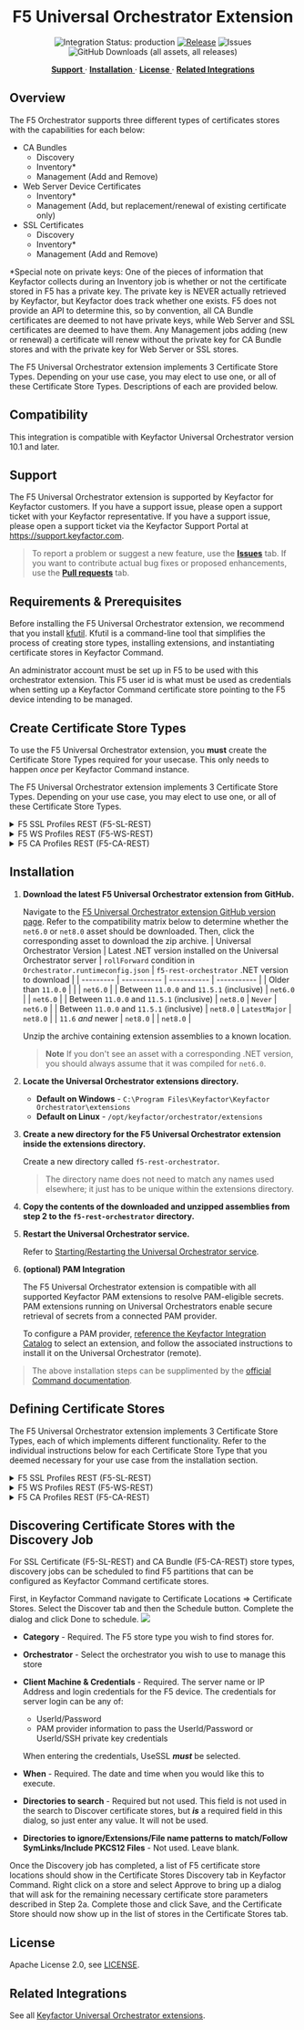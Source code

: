 <h1 align="center" style="border-bottom: none">
    F5 Universal Orchestrator Extension
</h1>

<p align="center">
  <!-- Badges -->
<img src="https://img.shields.io/badge/integration_status-production-3D1973?style=flat-square" alt="Integration Status: production" />
<a href="https://github.com/Keyfactor/f5-rest-orchestrator/releases"><img src="https://img.shields.io/github/v/release/Keyfactor/f5-rest-orchestrator?style=flat-square" alt="Release" /></a>
<img src="https://img.shields.io/github/issues/Keyfactor/f5-rest-orchestrator?style=flat-square" alt="Issues" />
<img src="https://img.shields.io/github/downloads/Keyfactor/f5-rest-orchestrator/total?style=flat-square&label=downloads&color=28B905" alt="GitHub Downloads (all assets, all releases)" />
</p>

<p align="center">
  <!-- TOC -->
  <a href="#support">
    <b>Support</b>
  </a>
  ·
  <a href="#installation">
    <b>Installation</b>
  </a>
  ·
  <a href="#license">
    <b>License</b>
  </a>
  ·
  <a href="https://github.com/orgs/Keyfactor/repositories?q=orchestrator">
    <b>Related Integrations</b>
  </a>
</p>

## Overview

The F5 Orchestrator supports three different types of certificates stores with the capabilities for each below:

- CA Bundles
  - Discovery
  - Inventory*
  - Management (Add and Remove)
- Web Server Device Certificates
  - Inventory*
  - Management (Add, but replacement/renewal of existing certificate only) 
- SSL Certificates
  - Discovery
  - Inventory*
  - Management (Add and Remove)  

*Special note on private keys: One of the pieces of information that Keyfactor collects during an Inventory job is whether or not the certificate stored in F5 has a private key.  The private key is NEVER actually retrieved by Keyfactor, but Keyfactor does track whether one exists.  F5 does not provide an API to determine this, so by convention, all CA Bundle certificates are deemed to not have private keys, while Web Server and SSL certificates are deemed to have them.  Any Management jobs adding (new or renewal) a certificate will renew without the private key for CA Bundle stores and with the private key for Web Server or SSL stores.

The F5 Universal Orchestrator extension implements 3 Certificate Store Types. Depending on your use case, you may elect to use one, or all of these Certificate Store Types. Descriptions of each are provided below.


## Compatibility

This integration is compatible with Keyfactor Universal Orchestrator version 10.1 and later.

## Support
The F5 Universal Orchestrator extension is supported by Keyfactor for Keyfactor customers. If you have a support issue, please open a support ticket with your Keyfactor representative. If you have a support issue, please open a support ticket via the Keyfactor Support Portal at https://support.keyfactor.com. 
 
> To report a problem or suggest a new feature, use the **[Issues](../../issues)** tab. If you want to contribute actual bug fixes or proposed enhancements, use the **[Pull requests](../../pulls)** tab.

## Requirements & Prerequisites

Before installing the F5 Universal Orchestrator extension, we recommend that you install [kfutil](https://github.com/Keyfactor/kfutil). Kfutil is a command-line tool that simplifies the process of creating store types, installing extensions, and instantiating certificate stores in Keyfactor Command.


An administrator account must be set up in F5 to be used with this orchestrator extension.  This F5 user id is what must be used as credentials when setting up a Keyfactor Command certificate store pointing to the F5 device intending to be managed.


## Create Certificate Store Types

To use the F5 Universal Orchestrator extension, you **must** create the Certificate Store Types required for your usecase. This only needs to happen _once_ per Keyfactor Command instance.

The F5 Universal Orchestrator extension implements 3 Certificate Store Types. Depending on your use case, you may elect to use one, or all of these Certificate Store Types.

<details><summary>F5 SSL Profiles REST (F5-SL-REST)</summary>


* **Create F5-SL-REST using kfutil**:

    ```shell
    # F5 SSL Profiles REST
    kfutil store-types create F5-SL-REST
    ```

* **Create F5-SL-REST manually in the Command UI**:
    <details><summary>Create F5-SL-REST manually in the Command UI</summary>

    Create a store type called `F5-SL-REST` with the attributes in the tables below:

    #### Basic Tab
    | Attribute | Value | Description |
    | --------- | ----- | ----- |
    | Name | F5 SSL Profiles REST | Display name for the store type (may be customized) |
    | Short Name | F5-SL-REST | Short display name for the store type |
    | Capability | F5-SL-REST | Store type name orchestrator will register with. Check the box to allow entry of value |
    | Supports Add | ✅ Checked | Check the box. Indicates that the Store Type supports Management Add |
    | Supports Remove | ✅ Checked | Check the box. Indicates that the Store Type supports Management Remove |
    | Supports Discovery | ✅ Checked | Check the box. Indicates that the Store Type supports Discovery |
    | Supports Reenrollment | 🔲 Unchecked |  Indicates that the Store Type supports Reenrollment |
    | Supports Create | 🔲 Unchecked |  Indicates that the Store Type supports store creation |
    | Needs Server | ✅ Checked | Determines if a target server name is required when creating store |
    | Blueprint Allowed | ✅ Checked | Determines if store type may be included in an Orchestrator blueprint |
    | Uses PowerShell | 🔲 Unchecked | Determines if underlying implementation is PowerShell |
    | Requires Store Password | ✅ Checked | Enables users to optionally specify a store password when defining a Certificate Store. |
    | Supports Entry Password | 🔲 Unchecked | Determines if an individual entry within a store can have a password. |

    The Basic tab should look like this:

    ![F5-SL-REST Basic Tab](docsource/images/F5-SL-REST-basic-store-type-dialog.png)

    #### Advanced Tab
    | Attribute | Value | Description |
    | --------- | ----- | ----- |
    | Supports Custom Alias | Required | Determines if an individual entry within a store can have a custom Alias. |
    | Private Key Handling | Optional | This determines if Keyfactor can send the private key associated with a certificate to the store. Required because IIS certificates without private keys would be invalid. |
    | PFX Password Style | Default | 'Default' - PFX password is randomly generated, 'Custom' - PFX password may be specified when the enrollment job is created (Requires the Allow Custom Password application setting to be enabled.) |

    The Advanced tab should look like this:

    ![F5-SL-REST Advanced Tab](docsource/images/F5-SL-REST-advanced-store-type-dialog.png)

    #### Custom Fields Tab
    Custom fields operate at the certificate store level and are used to control how the orchestrator connects to the remote target server containing the certificate store to be managed. The following custom fields should be added to the store type:

    | Name | Display Name | Description | Type | Default Value/Options | Required |
    | ---- | ------------ | ---- | --------------------- | -------- | ----------- |
    | PrimaryNode | Primary Node | Only required (and shown) if Primary Node Online Required is added and selected.  Enter the Host Name of the F5 device that acts as the primary node in a highly available F5 implementation. Please note that this value IS case sensitive. | String |  | ✅ Checked |
    | PrimaryNodeCheckRetryWaitSecs | Primary Node Check Retry Wait Seconds | Enter the number of seconds to wait between attempts to add/replace/renew a certificate if the node is inactive. | String | 120 | ✅ Checked |
    | PrimaryNodeCheckRetryMax | Primary Node Check Retry Maximum | Enter the number of times a Management-Add job will attempt to add/replace/renew a certificate if the node is inactive before failing. | String | 3 | ✅ Checked |
    | PrimaryNodeOnlineRequired | Primary Node Online Required | Select this if you wish to stop the orchestrator from adding, replacing or renewing certificates on nodes that are inactive. If this is not selected, adding, replacing and renewing certificates on inactive nodes will be allowed. If you choose not to add this custom field, the default value of False will be assumed. | Bool |  | ✅ Checked |
    | IgnoreSSLWarning | Ignore SSL Warning | Select this if you wish to ignore SSL warnings from F5 that occur during API calls when the site does not have a trusted certificate with the proper SAN bound to it. If you choose not to add this custom field, the default value of False will be assumed and SSL warnings will cause errors during orchestrator extension jobs. | Bool | False | ✅ Checked |
    | UseTokenAuth | Use Token Authentication | Select this if you wish to use F5's token authentiation instead of basic authentication for all API requests. If you choose not to add this custom field, the default value of False will be assumed and basic authentication will be used for all API requests for all jobs. Setting this value to True will enable an initial basic authenticated request to acquire an authentication token, which will then be used for all subsequent API requests. | Bool | false | ✅ Checked |
    | ServerUsername | Server Username | Login credential for the F5 device.  MUST be an Admin account. | Secret |  | 🔲 Unchecked |
    | ServerPassword | Server Password | Login password for the F5 device. | Secret |  | 🔲 Unchecked |
    | ServerUseSsl | Use SSL | True if using https to access the F5 device. False if using http. | Bool | true | ✅ Checked |

    The Custom Fields tab should look like this:

    ![F5-SL-REST Custom Fields Tab](docsource/images/F5-SL-REST-custom-fields-store-type-dialog.png)



    </details>
</details>

<details><summary>F5 WS Profiles REST (F5-WS-REST)</summary>


* **Create F5-WS-REST using kfutil**:

    ```shell
    # F5 WS Profiles REST
    kfutil store-types create F5-WS-REST
    ```

* **Create F5-WS-REST manually in the Command UI**:
    <details><summary>Create F5-WS-REST manually in the Command UI</summary>

    Create a store type called `F5-WS-REST` with the attributes in the tables below:

    #### Basic Tab
    | Attribute | Value | Description |
    | --------- | ----- | ----- |
    | Name | F5 WS Profiles REST | Display name for the store type (may be customized) |
    | Short Name | F5-WS-REST | Short display name for the store type |
    | Capability | F5-WS-REST | Store type name orchestrator will register with. Check the box to allow entry of value |
    | Supports Add | ✅ Checked | Check the box. Indicates that the Store Type supports Management Add |
    | Supports Remove | 🔲 Unchecked |  Indicates that the Store Type supports Management Remove |
    | Supports Discovery | 🔲 Unchecked |  Indicates that the Store Type supports Discovery |
    | Supports Reenrollment | 🔲 Unchecked |  Indicates that the Store Type supports Reenrollment |
    | Supports Create | 🔲 Unchecked |  Indicates that the Store Type supports store creation |
    | Needs Server | ✅ Checked | Determines if a target server name is required when creating store |
    | Blueprint Allowed | ✅ Checked | Determines if store type may be included in an Orchestrator blueprint |
    | Uses PowerShell | 🔲 Unchecked | Determines if underlying implementation is PowerShell |
    | Requires Store Password | 🔲 Unchecked | Enables users to optionally specify a store password when defining a Certificate Store. |
    | Supports Entry Password | 🔲 Unchecked | Determines if an individual entry within a store can have a password. |

    The Basic tab should look like this:

    ![F5-WS-REST Basic Tab](docsource/images/F5-WS-REST-basic-store-type-dialog.png)

    #### Advanced Tab
    | Attribute | Value | Description |
    | --------- | ----- | ----- |
    | Supports Custom Alias | Forbidden | Determines if an individual entry within a store can have a custom Alias. |
    | Private Key Handling | Required | This determines if Keyfactor can send the private key associated with a certificate to the store. Required because IIS certificates without private keys would be invalid. |
    | PFX Password Style | Default | 'Default' - PFX password is randomly generated, 'Custom' - PFX password may be specified when the enrollment job is created (Requires the Allow Custom Password application setting to be enabled.) |

    The Advanced tab should look like this:

    ![F5-WS-REST Advanced Tab](docsource/images/F5-WS-REST-advanced-store-type-dialog.png)

    #### Custom Fields Tab
    Custom fields operate at the certificate store level and are used to control how the orchestrator connects to the remote target server containing the certificate store to be managed. The following custom fields should be added to the store type:

    | Name | Display Name | Description | Type | Default Value/Options | Required |
    | ---- | ------------ | ---- | --------------------- | -------- | ----------- |
    | PrimaryNode | Primary Node | Only required (and shown) if Primary Node Online Required is added and selected.  Enter the Host Name of the F5 device that acts as the primary node in a highly available F5 implementation. Please note that this value IS case sensitive. | String |  | ✅ Checked |
    | PrimaryNodeCheckRetryWaitSecs | Primary Node Check Retry Wait Seconds | Enter the number of seconds to wait between attempts to add/replace/renew a certificate if the node is inactive. | String | 120 | ✅ Checked |
    | PrimaryNodeCheckRetryMax | Primary Node Check Retry Maximum | Enter the number of times a Management-Add job will attempt to add/replace/renew a certificate if the node is inactive before failing. | String | 3 | ✅ Checked |
    | PrimaryNodeOnlineRequired | Primary Node Online Required | Select this if you wish to stop the orchestrator from adding, replacing or renewing certificates on nodes that are inactive. If this is not selected, adding, replacing and renewing certificates on inactive nodes will be allowed. If you choose not to add this custom field, the default value of False will be assumed. | Bool |  | ✅ Checked |
    | IgnoreSSLWarning | Ignore SSL Warning | Select this if you wish to ignore SSL warnings from F5 that occur during API calls when the site does not have a trusted certificate with the proper SAN bound to it. If you choose not to add this custom field, the default value of False will be assumed and SSL warnings will cause errors during orchestrator extension jobs. | Bool | False | ✅ Checked |
    | UseTokenAuth | Use Token Authentication | Select this if you wish to use F5's token authentiation instead of basic authentication for all API requests. If you choose not to add this custom field, the default value of False will be assumed and basic authentication will be used for all API requests for all jobs. Setting this value to True will enable an initial basic authenticated request to acquire an authentication token, which will then be used for all subsequent API requests. | Bool | false | ✅ Checked |
    | ServerUsername | Server Username | Login credential for the F5 device.  MUST be an Admin account. | Secret |  | 🔲 Unchecked |
    | ServerPassword | Server Password | Login password for the F5 device. | Secret |  | 🔲 Unchecked |
    | ServerUseSsl | Use SSL | True if using https to access the F5 device. False if using http. | Bool | true | ✅ Checked |

    The Custom Fields tab should look like this:

    ![F5-WS-REST Custom Fields Tab](docsource/images/F5-WS-REST-custom-fields-store-type-dialog.png)



    </details>
</details>

<details><summary>F5 CA Profiles REST (F5-CA-REST)</summary>


* **Create F5-CA-REST using kfutil**:

    ```shell
    # F5 CA Profiles REST
    kfutil store-types create F5-CA-REST
    ```

* **Create F5-CA-REST manually in the Command UI**:
    <details><summary>Create F5-CA-REST manually in the Command UI</summary>

    Create a store type called `F5-CA-REST` with the attributes in the tables below:

    #### Basic Tab
    | Attribute | Value | Description |
    | --------- | ----- | ----- |
    | Name | F5 CA Profiles REST | Display name for the store type (may be customized) |
    | Short Name | F5-CA-REST | Short display name for the store type |
    | Capability | F5-CA-REST | Store type name orchestrator will register with. Check the box to allow entry of value |
    | Supports Add | ✅ Checked | Check the box. Indicates that the Store Type supports Management Add |
    | Supports Remove | ✅ Checked | Check the box. Indicates that the Store Type supports Management Remove |
    | Supports Discovery | ✅ Checked | Check the box. Indicates that the Store Type supports Discovery |
    | Supports Reenrollment | 🔲 Unchecked |  Indicates that the Store Type supports Reenrollment |
    | Supports Create | 🔲 Unchecked |  Indicates that the Store Type supports store creation |
    | Needs Server | ✅ Checked | Determines if a target server name is required when creating store |
    | Blueprint Allowed | ✅ Checked | Determines if store type may be included in an Orchestrator blueprint |
    | Uses PowerShell | 🔲 Unchecked | Determines if underlying implementation is PowerShell |
    | Requires Store Password | 🔲 Unchecked | Enables users to optionally specify a store password when defining a Certificate Store. |
    | Supports Entry Password | 🔲 Unchecked | Determines if an individual entry within a store can have a password. |

    The Basic tab should look like this:

    ![F5-CA-REST Basic Tab](docsource/images/F5-CA-REST-basic-store-type-dialog.png)

    #### Advanced Tab
    | Attribute | Value | Description |
    | --------- | ----- | ----- |
    | Supports Custom Alias | Required | Determines if an individual entry within a store can have a custom Alias. |
    | Private Key Handling | Forbidden | This determines if Keyfactor can send the private key associated with a certificate to the store. Required because IIS certificates without private keys would be invalid. |
    | PFX Password Style | Default | 'Default' - PFX password is randomly generated, 'Custom' - PFX password may be specified when the enrollment job is created (Requires the Allow Custom Password application setting to be enabled.) |

    The Advanced tab should look like this:

    ![F5-CA-REST Advanced Tab](docsource/images/F5-CA-REST-advanced-store-type-dialog.png)

    #### Custom Fields Tab
    Custom fields operate at the certificate store level and are used to control how the orchestrator connects to the remote target server containing the certificate store to be managed. The following custom fields should be added to the store type:

    | Name | Display Name | Description | Type | Default Value/Options | Required |
    | ---- | ------------ | ---- | --------------------- | -------- | ----------- |
    | PrimaryNode | Primary Node | Only required (and shown) if Primary Node Online Required is added and selected.  Enter the Host Name of the F5 device that acts as the primary node in a highly available F5 implementation. Please note that this value IS case sensitive. | String |  | ✅ Checked |
    | PrimaryNodeCheckRetryWaitSecs | Primary Node Check Retry Wait Seconds | Enter the number of seconds to wait between attempts to add/replace/renew a certificate if the node is inactive. | String | 120 | ✅ Checked |
    | PrimaryNodeCheckRetryMax | Primary Node Check Retry Maximum | Enter the number of times a Management-Add job will attempt to add/replace/renew a certificate if the node is inactive before failing. | String | 3 | ✅ Checked |
    | PrimaryNodeOnlineRequired | Primary Node Online Required | Select this if you wish to stop the orchestrator from adding, replacing or renewing certificates on nodes that are inactive. If this is not selected, adding, replacing and renewing certificates on inactive nodes will be allowed. If you choose not to add this custom field, the default value of False will be assumed. | Bool |  | ✅ Checked |
    | IgnoreSSLWarning | Ignore SSL Warning | Select this if you wish to ignore SSL warnings from F5 that occur during API calls when the site does not have a trusted certificate with the proper SAN bound to it. If you choose not to add this custom field, the default value of False will be assumed and SSL warnings will cause errors during orchestrator extension jobs. | Bool | False | ✅ Checked |
    | UseTokenAuth | Use Token Authentication | Select this if you wish to use F5's token authentiation instead of basic authentication for all API requests. If you choose not to add this custom field, the default value of False will be assumed and basic authentication will be used for all API requests for all jobs. Setting this value to True will enable an initial basic authenticated request to acquire an authentication token, which will then be used for all subsequent API requests. | Bool | false | ✅ Checked |
    | ServerUsername | Server Username | Login credential for the F5 device.  MUST be an Admin account. | Secret |  | 🔲 Unchecked |
    | ServerPassword | Server Password | Login password for the F5 device. | Secret |  | 🔲 Unchecked |
    | ServerUseSsl | Use SSL | True if using https to access the F5 device. False if using http. | Bool | true | ✅ Checked |

    The Custom Fields tab should look like this:

    ![F5-CA-REST Custom Fields Tab](docsource/images/F5-CA-REST-custom-fields-store-type-dialog.png)



    </details>
</details>


## Installation

1. **Download the latest F5 Universal Orchestrator extension from GitHub.** 

    Navigate to the [F5 Universal Orchestrator extension GitHub version page](https://github.com/Keyfactor/f5-rest-orchestrator/releases/latest). Refer to the compatibility matrix below to determine whether the `net6.0` or `net8.0` asset should be downloaded. Then, click the corresponding asset to download the zip archive.
    | Universal Orchestrator Version | Latest .NET version installed on the Universal Orchestrator server | `rollForward` condition in `Orchestrator.runtimeconfig.json` | `f5-rest-orchestrator` .NET version to download |
    | --------- | ----------- | ----------- | ----------- |
    | Older than `11.0.0` | | | `net6.0` |
    | Between `11.0.0` and `11.5.1` (inclusive) | `net6.0` | | `net6.0` | 
    | Between `11.0.0` and `11.5.1` (inclusive) | `net8.0` | `Never` | `net6.0` | 
    | Between `11.0.0` and `11.5.1` (inclusive) | `net8.0` | `LatestMajor` | `net8.0` | 
    | `11.6` _and_ newer | `net8.0` | | `net8.0` |

    Unzip the archive containing extension assemblies to a known location.

    > **Note** If you don't see an asset with a corresponding .NET version, you should always assume that it was compiled for `net6.0`.

2. **Locate the Universal Orchestrator extensions directory.**

    * **Default on Windows** - `C:\Program Files\Keyfactor\Keyfactor Orchestrator\extensions`
    * **Default on Linux** - `/opt/keyfactor/orchestrator/extensions`
    
3. **Create a new directory for the F5 Universal Orchestrator extension inside the extensions directory.**
        
    Create a new directory called `f5-rest-orchestrator`.
    > The directory name does not need to match any names used elsewhere; it just has to be unique within the extensions directory.

4. **Copy the contents of the downloaded and unzipped assemblies from __step 2__ to the `f5-rest-orchestrator` directory.**

5. **Restart the Universal Orchestrator service.**

    Refer to [Starting/Restarting the Universal Orchestrator service](https://software.keyfactor.com/Core-OnPrem/Current/Content/InstallingAgents/NetCoreOrchestrator/StarttheService.htm).


6. **(optional) PAM Integration** 

    The F5 Universal Orchestrator extension is compatible with all supported Keyfactor PAM extensions to resolve PAM-eligible secrets. PAM extensions running on Universal Orchestrators enable secure retrieval of secrets from a connected PAM provider.

    To configure a PAM provider, [reference the Keyfactor Integration Catalog](https://keyfactor.github.io/integrations-catalog/content/pam) to select an extension, and follow the associated instructions to install it on the Universal Orchestrator (remote).


> The above installation steps can be supplimented by the [official Command documentation](https://software.keyfactor.com/Core-OnPrem/Current/Content/InstallingAgents/NetCoreOrchestrator/CustomExtensions.htm?Highlight=extensions).



## Defining Certificate Stores

The F5 Universal Orchestrator extension implements 3 Certificate Store Types, each of which implements different functionality. Refer to the individual instructions below for each Certificate Store Type that you deemed necessary for your use case from the installation section.

<details><summary>F5 SSL Profiles REST (F5-SL-REST)</summary>


* **Manually with the Command UI**

    <details><summary>Create Certificate Stores manually in the UI</summary>

    1. **Navigate to the _Certificate Stores_ page in Keyfactor Command.**

        Log into Keyfactor Command, toggle the _Locations_ dropdown, and click _Certificate Stores_.

    2. **Add a Certificate Store.**

        Click the Add button to add a new Certificate Store. Use the table below to populate the **Attributes** in the **Add** form.
        | Attribute | Description |
        | --------- | ----------- |
        | Category | Select "F5 SSL Profiles REST" or the customized certificate store name from the previous step. |
        | Container | Optional container to associate certificate store with. |
        | Client Machine | The server name or IP Address for the F5 device. |
        | Store Path | Enter the name of the partition on the F5 device you wish to manage. This value is case sensitive, so if the partition name is "Common", it must be entered as "Common" and not "common", |
        | Orchestrator | Select an approved orchestrator capable of managing `F5-SL-REST` certificates. Specifically, one with the `F5-SL-REST` capability. |
        | PrimaryNode | Only required (and shown) if Primary Node Online Required is added and selected.  Enter the Host Name of the F5 device that acts as the primary node in a highly available F5 implementation. Please note that this value IS case sensitive. |
        | PrimaryNodeCheckRetryWaitSecs | Enter the number of seconds to wait between attempts to add/replace/renew a certificate if the node is inactive. |
        | PrimaryNodeCheckRetryMax | Enter the number of times a Management-Add job will attempt to add/replace/renew a certificate if the node is inactive before failing. |
        | PrimaryNodeOnlineRequired | Select this if you wish to stop the orchestrator from adding, replacing or renewing certificates on nodes that are inactive. If this is not selected, adding, replacing and renewing certificates on inactive nodes will be allowed. If you choose not to add this custom field, the default value of False will be assumed. |
        | IgnoreSSLWarning | Select this if you wish to ignore SSL warnings from F5 that occur during API calls when the site does not have a trusted certificate with the proper SAN bound to it. If you choose not to add this custom field, the default value of False will be assumed and SSL warnings will cause errors during orchestrator extension jobs. |
        | UseTokenAuth | Select this if you wish to use F5's token authentiation instead of basic authentication for all API requests. If you choose not to add this custom field, the default value of False will be assumed and basic authentication will be used for all API requests for all jobs. Setting this value to True will enable an initial basic authenticated request to acquire an authentication token, which will then be used for all subsequent API requests. |
        | ServerUsername | Login credential for the F5 device.  MUST be an Admin account. |
        | ServerPassword | Login password for the F5 device. |
        | ServerUseSsl | True if using https to access the F5 device. False if using http. |
        | Store Password | Check "No Password" if you wish the private key of any added certificate to be set to Key Security Type "Normal". Enter a value (either a password or pointer to an installed PAM provider key for the password) to be used to encrypt the private key of any added certificate for Key Security Type of "Password". |

        

        <details><summary>Attributes eligible for retrieval by a PAM Provider on the Universal Orchestrator</summary>

        If a PAM provider was installed _on the Universal Orchestrator_ in the [Installation](#Installation) section, the following parameters can be configured for retrieval _on the Universal Orchestrator_.
        | Attribute | Description |
        | --------- | ----------- |
        | ServerUsername | Login credential for the F5 device.  MUST be an Admin account. |
        | ServerPassword | Login password for the F5 device. |
        | Store Password | Check "No Password" if you wish the private key of any added certificate to be set to Key Security Type "Normal". Enter a value (either a password or pointer to an installed PAM provider key for the password) to be used to encrypt the private key of any added certificate for Key Security Type of "Password". |

        Please refer to the **Universal Orchestrator (remote)** usage section ([PAM providers on the Keyfactor Integration Catalog](https://keyfactor.github.io/integrations-catalog/content/pam)) for your selected PAM provider for instructions on how to load attributes orchestrator-side.

        > Any secret can be rendered by a PAM provider _installed on the Keyfactor Command server_. The above parameters are specific to attributes that can be fetched by an installed PAM provider running on the Universal Orchestrator server itself. 
        </details>
        

    </details>

* **Using kfutil**
    
    <details><summary>Create Certificate Stores with kfutil</summary>
    
    1. **Generate a CSV template for the F5-SL-REST certificate store**

        ```shell
        kfutil stores import generate-template --store-type-name F5-SL-REST --outpath F5-SL-REST.csv
        ```
    2. **Populate the generated CSV file**

        Open the CSV file, and reference the table below to populate parameters for each **Attribute**.
        | Attribute | Description |
        | --------- | ----------- |
        | Category | Select "F5 SSL Profiles REST" or the customized certificate store name from the previous step. |
        | Container | Optional container to associate certificate store with. |
        | Client Machine | The server name or IP Address for the F5 device. |
        | Store Path | Enter the name of the partition on the F5 device you wish to manage. This value is case sensitive, so if the partition name is "Common", it must be entered as "Common" and not "common", |
        | Orchestrator | Select an approved orchestrator capable of managing `F5-SL-REST` certificates. Specifically, one with the `F5-SL-REST` capability. |
        | PrimaryNode | Only required (and shown) if Primary Node Online Required is added and selected.  Enter the Host Name of the F5 device that acts as the primary node in a highly available F5 implementation. Please note that this value IS case sensitive. |
        | PrimaryNodeCheckRetryWaitSecs | Enter the number of seconds to wait between attempts to add/replace/renew a certificate if the node is inactive. |
        | PrimaryNodeCheckRetryMax | Enter the number of times a Management-Add job will attempt to add/replace/renew a certificate if the node is inactive before failing. |
        | PrimaryNodeOnlineRequired | Select this if you wish to stop the orchestrator from adding, replacing or renewing certificates on nodes that are inactive. If this is not selected, adding, replacing and renewing certificates on inactive nodes will be allowed. If you choose not to add this custom field, the default value of False will be assumed. |
        | IgnoreSSLWarning | Select this if you wish to ignore SSL warnings from F5 that occur during API calls when the site does not have a trusted certificate with the proper SAN bound to it. If you choose not to add this custom field, the default value of False will be assumed and SSL warnings will cause errors during orchestrator extension jobs. |
        | UseTokenAuth | Select this if you wish to use F5's token authentiation instead of basic authentication for all API requests. If you choose not to add this custom field, the default value of False will be assumed and basic authentication will be used for all API requests for all jobs. Setting this value to True will enable an initial basic authenticated request to acquire an authentication token, which will then be used for all subsequent API requests. |
        | ServerUsername | Login credential for the F5 device.  MUST be an Admin account. |
        | ServerPassword | Login password for the F5 device. |
        | ServerUseSsl | True if using https to access the F5 device. False if using http. |
        | Store Password | Check "No Password" if you wish the private key of any added certificate to be set to Key Security Type "Normal". Enter a value (either a password or pointer to an installed PAM provider key for the password) to be used to encrypt the private key of any added certificate for Key Security Type of "Password". |

        

        <details><summary>Attributes eligible for retrieval by a PAM Provider on the Universal Orchestrator</summary>

        If a PAM provider was installed _on the Universal Orchestrator_ in the [Installation](#Installation) section, the following parameters can be configured for retrieval _on the Universal Orchestrator_.
        | Attribute | Description |
        | --------- | ----------- |
        | ServerUsername | Login credential for the F5 device.  MUST be an Admin account. |
        | ServerPassword | Login password for the F5 device. |
        | Store Password | Check "No Password" if you wish the private key of any added certificate to be set to Key Security Type "Normal". Enter a value (either a password or pointer to an installed PAM provider key for the password) to be used to encrypt the private key of any added certificate for Key Security Type of "Password". |

        > Any secret can be rendered by a PAM provider _installed on the Keyfactor Command server_. The above parameters are specific to attributes that can be fetched by an installed PAM provider running on the Universal Orchestrator server itself. 
        </details>
        

    3. **Import the CSV file to create the certificate stores** 

        ```shell
        kfutil stores import csv --store-type-name F5-SL-REST --file F5-SL-REST.csv
        ```
    </details>

> The content in this section can be supplimented by the [official Command documentation](https://software.keyfactor.com/Core-OnPrem/Current/Content/ReferenceGuide/Certificate%20Stores.htm?Highlight=certificate%20store).


</details>

<details><summary>F5 WS Profiles REST (F5-WS-REST)</summary>


* **Manually with the Command UI**

    <details><summary>Create Certificate Stores manually in the UI</summary>

    1. **Navigate to the _Certificate Stores_ page in Keyfactor Command.**

        Log into Keyfactor Command, toggle the _Locations_ dropdown, and click _Certificate Stores_.

    2. **Add a Certificate Store.**

        Click the Add button to add a new Certificate Store. Use the table below to populate the **Attributes** in the **Add** form.
        | Attribute | Description |
        | --------- | ----------- |
        | Category | Select "F5 WS Profiles REST" or the customized certificate store name from the previous step. |
        | Container | Optional container to associate certificate store with. |
        | Client Machine | The server name or IP Address for the F5 device. |
        | Store Path | Enter the name of the partition on the F5 device you wish to manage. This value is case sensitive, so if the partition name is "Common", it must be entered as "Common" and not "common", |
        | Orchestrator | Select an approved orchestrator capable of managing `F5-WS-REST` certificates. Specifically, one with the `F5-WS-REST` capability. |
        | PrimaryNode | Only required (and shown) if Primary Node Online Required is added and selected.  Enter the Host Name of the F5 device that acts as the primary node in a highly available F5 implementation. Please note that this value IS case sensitive. |
        | PrimaryNodeCheckRetryWaitSecs | Enter the number of seconds to wait between attempts to add/replace/renew a certificate if the node is inactive. |
        | PrimaryNodeCheckRetryMax | Enter the number of times a Management-Add job will attempt to add/replace/renew a certificate if the node is inactive before failing. |
        | PrimaryNodeOnlineRequired | Select this if you wish to stop the orchestrator from adding, replacing or renewing certificates on nodes that are inactive. If this is not selected, adding, replacing and renewing certificates on inactive nodes will be allowed. If you choose not to add this custom field, the default value of False will be assumed. |
        | IgnoreSSLWarning | Select this if you wish to ignore SSL warnings from F5 that occur during API calls when the site does not have a trusted certificate with the proper SAN bound to it. If you choose not to add this custom field, the default value of False will be assumed and SSL warnings will cause errors during orchestrator extension jobs. |
        | UseTokenAuth | Select this if you wish to use F5's token authentiation instead of basic authentication for all API requests. If you choose not to add this custom field, the default value of False will be assumed and basic authentication will be used for all API requests for all jobs. Setting this value to True will enable an initial basic authenticated request to acquire an authentication token, which will then be used for all subsequent API requests. |
        | ServerUsername | Login credential for the F5 device.  MUST be an Admin account. |
        | ServerPassword | Login password for the F5 device. |
        | ServerUseSsl | True if using https to access the F5 device. False if using http. |


        

        <details><summary>Attributes eligible for retrieval by a PAM Provider on the Universal Orchestrator</summary>

        If a PAM provider was installed _on the Universal Orchestrator_ in the [Installation](#Installation) section, the following parameters can be configured for retrieval _on the Universal Orchestrator_.
        | Attribute | Description |
        | --------- | ----------- |
        | ServerUsername | Login credential for the F5 device.  MUST be an Admin account. |
        | ServerPassword | Login password for the F5 device. |


        Please refer to the **Universal Orchestrator (remote)** usage section ([PAM providers on the Keyfactor Integration Catalog](https://keyfactor.github.io/integrations-catalog/content/pam)) for your selected PAM provider for instructions on how to load attributes orchestrator-side.

        > Any secret can be rendered by a PAM provider _installed on the Keyfactor Command server_. The above parameters are specific to attributes that can be fetched by an installed PAM provider running on the Universal Orchestrator server itself. 
        </details>
        

    </details>

* **Using kfutil**
    
    <details><summary>Create Certificate Stores with kfutil</summary>
    
    1. **Generate a CSV template for the F5-WS-REST certificate store**

        ```shell
        kfutil stores import generate-template --store-type-name F5-WS-REST --outpath F5-WS-REST.csv
        ```
    2. **Populate the generated CSV file**

        Open the CSV file, and reference the table below to populate parameters for each **Attribute**.
        | Attribute | Description |
        | --------- | ----------- |
        | Category | Select "F5 WS Profiles REST" or the customized certificate store name from the previous step. |
        | Container | Optional container to associate certificate store with. |
        | Client Machine | The server name or IP Address for the F5 device. |
        | Store Path | Enter the name of the partition on the F5 device you wish to manage. This value is case sensitive, so if the partition name is "Common", it must be entered as "Common" and not "common", |
        | Orchestrator | Select an approved orchestrator capable of managing `F5-WS-REST` certificates. Specifically, one with the `F5-WS-REST` capability. |
        | PrimaryNode | Only required (and shown) if Primary Node Online Required is added and selected.  Enter the Host Name of the F5 device that acts as the primary node in a highly available F5 implementation. Please note that this value IS case sensitive. |
        | PrimaryNodeCheckRetryWaitSecs | Enter the number of seconds to wait between attempts to add/replace/renew a certificate if the node is inactive. |
        | PrimaryNodeCheckRetryMax | Enter the number of times a Management-Add job will attempt to add/replace/renew a certificate if the node is inactive before failing. |
        | PrimaryNodeOnlineRequired | Select this if you wish to stop the orchestrator from adding, replacing or renewing certificates on nodes that are inactive. If this is not selected, adding, replacing and renewing certificates on inactive nodes will be allowed. If you choose not to add this custom field, the default value of False will be assumed. |
        | IgnoreSSLWarning | Select this if you wish to ignore SSL warnings from F5 that occur during API calls when the site does not have a trusted certificate with the proper SAN bound to it. If you choose not to add this custom field, the default value of False will be assumed and SSL warnings will cause errors during orchestrator extension jobs. |
        | UseTokenAuth | Select this if you wish to use F5's token authentiation instead of basic authentication for all API requests. If you choose not to add this custom field, the default value of False will be assumed and basic authentication will be used for all API requests for all jobs. Setting this value to True will enable an initial basic authenticated request to acquire an authentication token, which will then be used for all subsequent API requests. |
        | ServerUsername | Login credential for the F5 device.  MUST be an Admin account. |
        | ServerPassword | Login password for the F5 device. |
        | ServerUseSsl | True if using https to access the F5 device. False if using http. |


        

        <details><summary>Attributes eligible for retrieval by a PAM Provider on the Universal Orchestrator</summary>

        If a PAM provider was installed _on the Universal Orchestrator_ in the [Installation](#Installation) section, the following parameters can be configured for retrieval _on the Universal Orchestrator_.
        | Attribute | Description |
        | --------- | ----------- |
        | ServerUsername | Login credential for the F5 device.  MUST be an Admin account. |
        | ServerPassword | Login password for the F5 device. |


        > Any secret can be rendered by a PAM provider _installed on the Keyfactor Command server_. The above parameters are specific to attributes that can be fetched by an installed PAM provider running on the Universal Orchestrator server itself. 
        </details>
        

    3. **Import the CSV file to create the certificate stores** 

        ```shell
        kfutil stores import csv --store-type-name F5-WS-REST --file F5-WS-REST.csv
        ```
    </details>

> The content in this section can be supplimented by the [official Command documentation](https://software.keyfactor.com/Core-OnPrem/Current/Content/ReferenceGuide/Certificate%20Stores.htm?Highlight=certificate%20store).


</details>

<details><summary>F5 CA Profiles REST (F5-CA-REST)</summary>


* **Manually with the Command UI**

    <details><summary>Create Certificate Stores manually in the UI</summary>

    1. **Navigate to the _Certificate Stores_ page in Keyfactor Command.**

        Log into Keyfactor Command, toggle the _Locations_ dropdown, and click _Certificate Stores_.

    2. **Add a Certificate Store.**

        Click the Add button to add a new Certificate Store. Use the table below to populate the **Attributes** in the **Add** form.
        | Attribute | Description |
        | --------- | ----------- |
        | Category | Select "F5 CA Profiles REST" or the customized certificate store name from the previous step. |
        | Container | Optional container to associate certificate store with. |
        | Client Machine | The server name or IP Address for the F5 device. |
        | Store Path | Enter the name of the partition on the F5 device you wish to manage. This value is case sensitive, so if the partition name is "Common", it must be entered as "Common" and not "common", |
        | Orchestrator | Select an approved orchestrator capable of managing `F5-CA-REST` certificates. Specifically, one with the `F5-CA-REST` capability. |
        | PrimaryNode | Only required (and shown) if Primary Node Online Required is added and selected.  Enter the Host Name of the F5 device that acts as the primary node in a highly available F5 implementation. Please note that this value IS case sensitive. |
        | PrimaryNodeCheckRetryWaitSecs | Enter the number of seconds to wait between attempts to add/replace/renew a certificate if the node is inactive. |
        | PrimaryNodeCheckRetryMax | Enter the number of times a Management-Add job will attempt to add/replace/renew a certificate if the node is inactive before failing. |
        | PrimaryNodeOnlineRequired | Select this if you wish to stop the orchestrator from adding, replacing or renewing certificates on nodes that are inactive. If this is not selected, adding, replacing and renewing certificates on inactive nodes will be allowed. If you choose not to add this custom field, the default value of False will be assumed. |
        | IgnoreSSLWarning | Select this if you wish to ignore SSL warnings from F5 that occur during API calls when the site does not have a trusted certificate with the proper SAN bound to it. If you choose not to add this custom field, the default value of False will be assumed and SSL warnings will cause errors during orchestrator extension jobs. |
        | UseTokenAuth | Select this if you wish to use F5's token authentiation instead of basic authentication for all API requests. If you choose not to add this custom field, the default value of False will be assumed and basic authentication will be used for all API requests for all jobs. Setting this value to True will enable an initial basic authenticated request to acquire an authentication token, which will then be used for all subsequent API requests. |
        | ServerUsername | Login credential for the F5 device.  MUST be an Admin account. |
        | ServerPassword | Login password for the F5 device. |
        | ServerUseSsl | True if using https to access the F5 device. False if using http. |


        

        <details><summary>Attributes eligible for retrieval by a PAM Provider on the Universal Orchestrator</summary>

        If a PAM provider was installed _on the Universal Orchestrator_ in the [Installation](#Installation) section, the following parameters can be configured for retrieval _on the Universal Orchestrator_.
        | Attribute | Description |
        | --------- | ----------- |
        | ServerUsername | Login credential for the F5 device.  MUST be an Admin account. |
        | ServerPassword | Login password for the F5 device. |


        Please refer to the **Universal Orchestrator (remote)** usage section ([PAM providers on the Keyfactor Integration Catalog](https://keyfactor.github.io/integrations-catalog/content/pam)) for your selected PAM provider for instructions on how to load attributes orchestrator-side.

        > Any secret can be rendered by a PAM provider _installed on the Keyfactor Command server_. The above parameters are specific to attributes that can be fetched by an installed PAM provider running on the Universal Orchestrator server itself. 
        </details>
        

    </details>

* **Using kfutil**
    
    <details><summary>Create Certificate Stores with kfutil</summary>
    
    1. **Generate a CSV template for the F5-CA-REST certificate store**

        ```shell
        kfutil stores import generate-template --store-type-name F5-CA-REST --outpath F5-CA-REST.csv
        ```
    2. **Populate the generated CSV file**

        Open the CSV file, and reference the table below to populate parameters for each **Attribute**.
        | Attribute | Description |
        | --------- | ----------- |
        | Category | Select "F5 CA Profiles REST" or the customized certificate store name from the previous step. |
        | Container | Optional container to associate certificate store with. |
        | Client Machine | The server name or IP Address for the F5 device. |
        | Store Path | Enter the name of the partition on the F5 device you wish to manage. This value is case sensitive, so if the partition name is "Common", it must be entered as "Common" and not "common", |
        | Orchestrator | Select an approved orchestrator capable of managing `F5-CA-REST` certificates. Specifically, one with the `F5-CA-REST` capability. |
        | PrimaryNode | Only required (and shown) if Primary Node Online Required is added and selected.  Enter the Host Name of the F5 device that acts as the primary node in a highly available F5 implementation. Please note that this value IS case sensitive. |
        | PrimaryNodeCheckRetryWaitSecs | Enter the number of seconds to wait between attempts to add/replace/renew a certificate if the node is inactive. |
        | PrimaryNodeCheckRetryMax | Enter the number of times a Management-Add job will attempt to add/replace/renew a certificate if the node is inactive before failing. |
        | PrimaryNodeOnlineRequired | Select this if you wish to stop the orchestrator from adding, replacing or renewing certificates on nodes that are inactive. If this is not selected, adding, replacing and renewing certificates on inactive nodes will be allowed. If you choose not to add this custom field, the default value of False will be assumed. |
        | IgnoreSSLWarning | Select this if you wish to ignore SSL warnings from F5 that occur during API calls when the site does not have a trusted certificate with the proper SAN bound to it. If you choose not to add this custom field, the default value of False will be assumed and SSL warnings will cause errors during orchestrator extension jobs. |
        | UseTokenAuth | Select this if you wish to use F5's token authentiation instead of basic authentication for all API requests. If you choose not to add this custom field, the default value of False will be assumed and basic authentication will be used for all API requests for all jobs. Setting this value to True will enable an initial basic authenticated request to acquire an authentication token, which will then be used for all subsequent API requests. |
        | ServerUsername | Login credential for the F5 device.  MUST be an Admin account. |
        | ServerPassword | Login password for the F5 device. |
        | ServerUseSsl | True if using https to access the F5 device. False if using http. |


        

        <details><summary>Attributes eligible for retrieval by a PAM Provider on the Universal Orchestrator</summary>

        If a PAM provider was installed _on the Universal Orchestrator_ in the [Installation](#Installation) section, the following parameters can be configured for retrieval _on the Universal Orchestrator_.
        | Attribute | Description |
        | --------- | ----------- |
        | ServerUsername | Login credential for the F5 device.  MUST be an Admin account. |
        | ServerPassword | Login password for the F5 device. |


        > Any secret can be rendered by a PAM provider _installed on the Keyfactor Command server_. The above parameters are specific to attributes that can be fetched by an installed PAM provider running on the Universal Orchestrator server itself. 
        </details>
        

    3. **Import the CSV file to create the certificate stores** 

        ```shell
        kfutil stores import csv --store-type-name F5-CA-REST --file F5-CA-REST.csv
        ```
    </details>

> The content in this section can be supplimented by the [official Command documentation](https://software.keyfactor.com/Core-OnPrem/Current/Content/ReferenceGuide/Certificate%20Stores.htm?Highlight=certificate%20store).


</details>

## Discovering Certificate Stores with the Discovery Job
For SSL Certificate (F5-SL-REST) and CA Bundle (F5-CA-REST) store types, discovery jobs can be scheduled to find F5 partitions that can be configured as Keyfactor Command certificate stores.

First, in Keyfactor Command navigate to Certificate Locations =\> Certificate Stores. Select the Discover tab and then the Schedule button. Complete the dialog and click Done to schedule.
![](images/image14.png)

- **Category** - Required. The F5 store type you wish to find stores for.

- **Orchestrator** - Select the orchestrator you wish to use to manage this store

- **Client Machine & Credentials** - Required.  The server name or IP Address and login credentials for the F5 device.  The credentials for server login can be any of:

  - UserId/Password
  - PAM provider information to pass the UserId/Password or UserId/SSH private key credentials
  
  When entering the credentials, UseSSL ***must*** be selected.
  
- **When** - Required. The date and time when you would like this to execute.

- **Directories to search** - Required but not used. This field is not used in the search to Discover certificate stores, but ***is*** a required field in this dialog, so just enter any value.  It will not be used.

- **Directories to ignore/Extensions/File name patterns to match/Follow SymLinks/Include PKCS12 Files** - Not used.  Leave blank.

Once the Discovery job has completed, a list of F5 certificate store locations should show in the Certificate Stores Discovery tab in Keyfactor Command. Right click on a store and select Approve to bring up a dialog that will ask for the remaining necessary certificate store parameters described in Step 2a.  Complete those and click Save, and the Certificate Store should now show up in the list of stores in the Certificate Stores tab.







## License

Apache License 2.0, see [LICENSE](LICENSE).

## Related Integrations

See all [Keyfactor Universal Orchestrator extensions](https://github.com/orgs/Keyfactor/repositories?q=orchestrator).